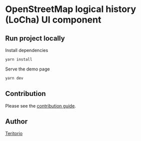 # OpenStreetMap logical history (LoCha) UI component

## Run project locally

Install dependencies

```bash
yarn install
```

Serve the demo page

```bash
yarn dev
```

## Contribution

Please see the [contribution guide](CONTRIBUTING.md).

## Author

[Teritorio](https://teritorio.fr)
